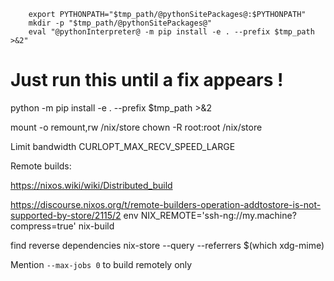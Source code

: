         export PYTHONPATH="$tmp_path/@pythonSitePackages@:$PYTHONPATH"
        mkdir -p "$tmp_path/@pythonSitePackages@"
        eval "@pythonInterpreter@ -m pip install -e . --prefix $tmp_path >&2"

# Just run this until a fix appears !
python -m pip install -e . --prefix $tmp_path >&2

mount -o remount,rw /nix/store
chown -R root:root /nix/store


Limit bandwidth
 CURLOPT_MAX_RECV_SPEED_LARGE

Remote builds:

https://nixos.wiki/wiki/Distributed_build

https://discourse.nixos.org/t/remote-builders-operation-addtostore-is-not-supported-by-store/2115/2
env NIX_REMOTE='ssh-ng://my.machine?compress=true' nix-build

find reverse dependencies
nix-store --query --referrers $(which xdg-mime)

Mention `--max-jobs 0` to build remotely only
